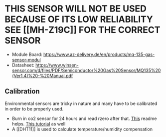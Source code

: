 



# THIS SENSOR WILL NOT BE USED BECAUSE OF ITS LOW RELIABILITY SEE [[MH-Z19C]] FOR THE CORRECT SENSOR




- Module Board: https://www.az-delivery.de/en/products/mq-135-gas-sensor-modul
- Datasheet: https://www.winsen-sensor.com/d/files/PDF/Semiconductor%20Gas%20Sensor/MQ135%20(Ver1.4)%20-%20Manual.pdf 

## Calibration

Environmental sensors are tricky in nature and many have to be calibrated in order to be properly used.
-  Burn in co2 sensor for 24 hours and read rzero after that. [This](https://github.com/Phoenix1747/MQ135) readme helps. [This tutorial](http://davidegironi.blogspot.com/2014/01/cheap-co2-meter-using-mq135-sensor-with.html#.Y6G9jtLMKA2) as well
-  A [[DHT11]] is used to calculate temperature/humidity compensation
